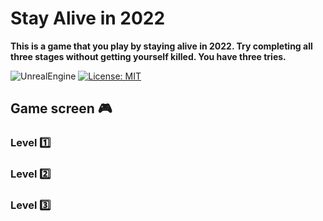 # Stay Alive in 2022

**This is a game that you play by staying alive in 2022. Try completing all three stages without getting yourself killed. You have three tries.**

![UnrealEngine](https://img.shields.io/badge/UnrealEngine-5.0.3-6db33f?logo=UnrealEngine&style=flat)
[![License: MIT](https://img.shields.io/badge/License-MIT-blue.svg)](LICENSE)

## Game screen 🎮
### Level 1️⃣


### Level 2️⃣


### Level 3️⃣